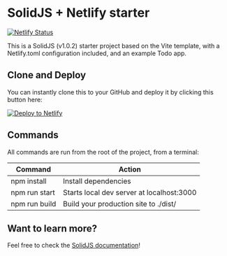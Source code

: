 # SolidJS + Netlify starter

[![Netlify Status](https://api.netlify.com/api/v1/badges/bd056f8c-3ecc-4a9b-85b8-35fb7756e384/deploy-status)](https://app.netlify.com/sites/solidjs-netlify/deploys)

This is a SolidJS (v1.0.2) starter project based on the Vite template, with a Netlify.toml configuration included, and an example Todo app.

## Clone and Deploy

You can instantly clone this to your GitHub and deploy it by clicking this button here:

[![Deploy to Netlify](https://www.netlify.com/img/deploy/button.svg)](https://app.netlify.com/start/deploy?repository=https://github.com/charliegerard/solidjs-netlify-starter)

## Commands

All commands are run from the root of the project, from a terminal:

| Command       | Action                                    |
| ------------- | ----------------------------------------- |
| npm install   | Install dependencies                      |
| npm run start | Starts local dev server at localhost:3000 |
| npm run build | Build your production site to ./dist/     |

## Want to learn more?

Feel free to check the [SolidJS documentation](https://www.solidjs.com/docs/latest/api)!

